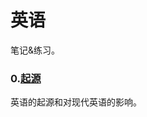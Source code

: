 # 英语

笔记&练习。

### 0.[起源](https://github.com/zfanli/notes/tree/master/english/0.Origin.md)

英语的起源和对现代英语的影响。
